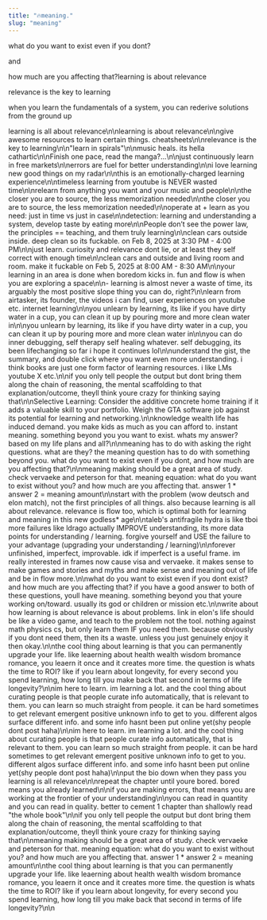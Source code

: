 ```yaml
---
title: "🔥meaning."
slug: "meaning"
---
```


what do you want to exist even if you dont?

and

how much are you affecting that?learning is about relevance

relevance is the key to learning

when you learn the fundamentals of a system, you can rederive solutions from the ground up

learning is all about relevance\n\nlearning is about relevance\n\ngive awesome resources to learn certain things. cheatsheets\n\nrelevance is the key to learning\n\n"learn in spirals"\n\nmusic heals. its hella cathartic\n\nFinish one pace, read the manga?...\n\njust continuously learn in free markets\n\nerrors are fuel for better understanding\n\ni love learning new good things on my radar\n\nthis is an emotionally-charged learning experience\n\ntimeless learning from youtube is NEVER wasted time\n\nrelearn from anything you want and your music and people\n\nthe closer you are to source, the less memorization needed\n\nthe closer you are to source, the less memorization needed\n\noperate at + learn as you need: just in time vs just in case\n\ndetection: learning and understanding a system, develop taste by eating more\n\nPeople don’t see the power law, the principles == teaching, and them truly learning\n\nclean cars outside inside. deep clean so its fuckable. on Feb 8, 2025 at 3:30 PM - 4:00 PM\n\njust learn. curiosity and relevance dont lie, or at least they self correct with enough time\n\nclean cars and outside and living room and room. make it fuckable on Feb 5, 2025 at 8:00 AM - 8:30 AM\n\nyour learning in an area is done when boredom kicks in. fun and flow is when you are exploring a space\n\n- learning is almost never a waste of time, its arguably the most positive slope thing you can do, right?\n\nlearn from airtasker, its founder, the videos i can find, user experiences on youtube etc. internet learning\n\nyou unlearn by learning, its like if you have dirty water in a cup, you can clean it up by pouring more and more clean water in\n\nyou unlearn by learning, its like if you have dirty water in a cup, you can clean it up by pouring more and more clean water in\n\nyou can do inner debugging, self therapy self healing whatever. self debugging, its been lifechanging so far i hope it continues lol\n\nunderstand the gist, the summary, and double click where you want even more understanding. i think books are just one form factor of learning resources. i like LMs youtube X etc.\n\nif you only tell people the output but dont bring them along the chain of reasoning, the mental scaffolding to that explanation/outcome, theyll think youre crazy for thinking saying that\n\nSelective Learning: Consider the additive concrete home training if it adds a valuable skill to your portfolio. Weigh the GTA software job against its potential for learning and networking.\n\nknowledge wealth life has induced demand. you make kids as much as you can afford to. instant meaning. something beyond you you want to exist. whats my answer? based on my life plans and all?\n\nmeaning has to do with asking the right questions. what are they? the meaning question has to do with something beyond you. what do you want to exist even if you dont, and how much are you affecting that?\n\nmeaning making should be a great area of study. check vervaeke and peterson for that. meaning equation: what do you want to exist without you? and how much are you affecting that. answer 1 * answer 2 = meaning amount\n\nstart with the problem (wow deutsch and elon match), not the first principles of all things. also because learning is all about relevance. relevance is flow too, which is optimal both for learning and meaning in this new godless* age\n\ntaleb's antifragile hydra is like tboi more failures like ldrago actually IMPROVE understanding, its more data points for understanding / learning. forgive yourself and USE the failure to your advantage (upgrading your understanding / learning)\n\nforever unfinished, imperfect, improvable. idk if imperfect is a useful frame. im really interested in frames now cause visa and vervaeke. it makes sense to make games and stories and myths and make sense and meaning out of life and be in flow more.\n\nwhat do you want to exist even if you dont exist? and how much are you affecting that? if you have a good answer to both of these questions, youll have meaning. something beyond you that youre working on/toward. usually its god or children or mission etc.\n\nwrite about how learning is about relevance is about problems. link in elon's life should be like a video game, and teach to the problem not the tool. nothing against math physics cs, but only learn them IF you need them. because obviously if you dont need them, then its a waste. unless you just genuinely enjoy it then okay.\n\nthe cool thing about learning is that you can permanently upgrade your life. like leaerning about health wealth wisdom bromance romance, you leaern it once and it creates more time. the question is whats the time to ROI? like if you learn about longevity, for every second you spend learning, how long till you make back that second in terms of life longevity?\n\nim here to learn. im learning a lot. and the cool thing about curating people is that people curate info automatically, that is relevant to them. you can learn so much straight from people. it can be hard sometimes to get relevant emergent positive unknown info to get to you. different algos surface different info. and some info hasnt been put online yet(shy people dont post haha)\n\nim here to learn. im learning a lot. and the cool thing about curating people is that people curate info automatically, that is relevant to them. you can learn so much straight from people. it can be hard sometimes to get relevant emergent positive unknown info to get to you. different algos surface different info. and some info hasnt been put online yet(shy people dont post haha)\n\nput the bio down when they pass you learning is all relevance\n\nrepeat the chapter until youre bored. bored means you already learned\n\nif you are making errors, that means you are working at the frontier of your understanding\n\nyou can read in quantity and you can read in quality. better to cement 1 chapter than shallowly read "the whole book"\n\nif you only tell people the output but dont bring them along the chain of reasoning, the mental scaffolding to that explanation/outcome, theyll think youre crazy for thinking saying that\n\nmeaning making should be a great area of study. check vervaeke and peterson for that. meaning equation: what do you want to exist without you? and how much are you affecting that. answer 1 * answer 2 = meaning amount\n\nthe cool thing about learning is that you can permanently upgrade your life. like leaerning about health wealth wisdom bromance romance, you leaern it once and it creates more time. the question is whats the time to ROI? like if you learn about longevity, for every second you spend learning, how long till you make back that second in terms of life longevity?\n\n
